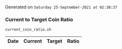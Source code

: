 Generated on `Saturday 25-September-2021 at 02:38:37`

### Current to Target Coin Ratio
`current_coin_ratio.sh`

Date|Current|Target|Ratio
---|---|---|---
